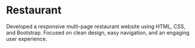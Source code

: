 # Restaurant
Developed a responsive multi-page restaurant website using HTML, CSS, and Bootstrap. Focused on clean design, easy navigation, and an engaging user experience.
